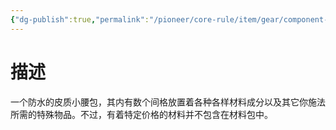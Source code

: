 ```yaml
---
{"dg-publish":true,"permalink":"/pioneer/core-rule/item/gear/component-pouch/","dgPassFrontmatter":true}
---
```


# 描述
一个防水的皮质小腰包，其内有数个间格放置着各种各样材料成分以及其它你施法所需的特殊物品。不过，有着特定价格的材料并不包含在材料包中。
